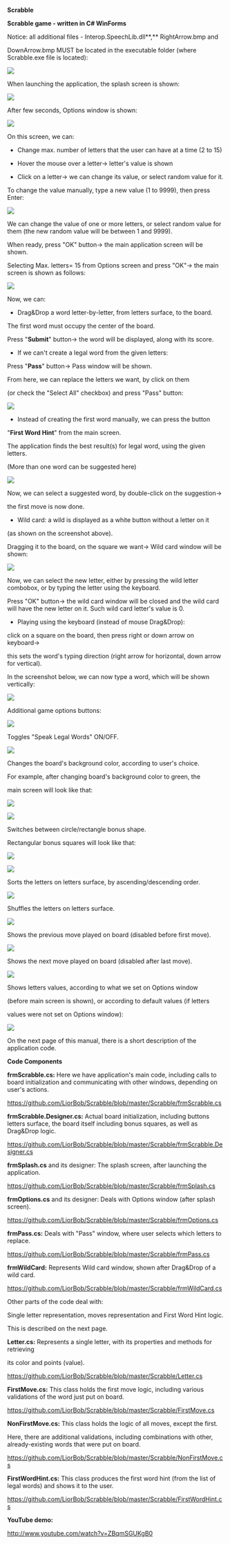 **Scrabble**

**Scrabble game - written in C\# WinForms**

Notice: all additional files - Interop.SpeechLib.dll**,** RightArrow.bmp and

DownArrow.bmp MUST be located in the executable folder (where Scrabble.exe file
is located):

![](media/534de1d695f73603956c00966ea3c89b.png)

When launching the application, the splash screen is shown:

![](media/9c7f86064ba7f1135bde83f0d8f8e931.png)

After few seconds, Options window is shown:

![](media/1d14b5074214042f5f2d2a33171add2e.png)

On this screen, we can:

-   Change max. number of letters that the user can have at a time (2 to 15)

-   Hover the mouse over a letter-\> letter's value is shown

-   Click on a letter-\> we can change its value, or select random value for it.

To change the value manually, type a new value (1 to 9999), then press Enter:

![](media/43cef6a75ddafa15f7a228f01eafc03d.png)

We can change the value of one or more letters, or select random value for them
(the new random value will be between 1 and 9999).

When ready, press "OK" button-\> the main application screen will be shown.

Selecting Max. letters= 15 from Options screen and press "OK"-\> the main screen
is shown as follows:

![](media/a7b7fc5b4566b68753f18c7e7081e610.png)

Now, we can:

-   Drag&Drop a word letter-by-letter, from letters surface, to the board.

The first word must occupy the center of the board.

Press "**Submit**" button-\> the word will be displayed, along with its score.

-   If we can't create a legal word from the given letters:

Press "**Pass**" button-\> Pass window will be shown.

From here, we can replace the letters we want, by click on them

(or check the "Select All" checkbox) and press "Pass" button:

![](media/c36d3adf89f93f6fe239063286d31b31.png)

-   Instead of creating the first word manually, we can press the button

"**First Word Hint**" from the main screen.

The application finds the best result(s) for legal word, using the given
letters.

(More than one word can be suggested here)

![](media/bf16384eff140ceffeabb22c2e217d11.png)

Now, we can select a suggested word, by double-click on the suggestion-\>

the first move is now done.

-   Wild card: a wild is displayed as a white button without a letter on it

(as shown on the screenshot above).

Dragging it to the board, on the square we want-\> Wild card window will be
shown:

![](media/958e5ac2b756a12390a9134c562d63e9.png)

Now, we can select the new letter, either by pressing the wild letter combobox,
or by typing the letter using the keyboard.

Press "OK" button-\> the wild card window will be closed and the wild card will
have the new letter on it. Such wild card letter's value is 0.

-   Playing using the keyboard (instead of mouse Drag&Drop):

click on a square on the board, then press right or down arrow on keyboard-\>

this sets the word's typing direction (right arrow for horizontal, down arrow
for vertical).

In the screenshot below, we can now type a word, which will be shown vertically:

![](media/7a778cc11897589948f5330da7c9642a.png)

Additional game options buttons:

![](media/3d7b003d6741fce9dbaaf69e9150dc40.png)

Toggles "Speak Legal Words" ON/OFF.

![](media/c2ca204ecd0f98408c5fe5b9a75d5800.png)

Changes the board's background color, according to user's choice.

For example, after changing board's background color to green, the

main screen will look like that:

![](media/b33a402e75f9d19aebfd217cc8bcb4f6.png)

![](media/f6ed56ad8aca59a6d6baba3b02e3da71.png)

Switches between circle/rectangle bonus shape.

Rectangular bonus squares will look like that:

![](media/89c4e2042d60748fb53861e088d18a58.png)

![](media/ffc8b766d1ab93f2fc8d3e10d8419546.png)

Sorts the letters on letters surface, by ascending/descending order.

![](media/0b603d46502c15b6affde8edc10c47e2.png)

Shuffles the letters on letters surface.

![](media/3da1e72836ce22fa3779899859419102.png)

Shows the previous move played on board (disabled before first move).

![](media/dd012055d6baeee0cdcd1d5832431eab.png)

Shows the next move played on board (disabled after last move).

![](media/b027577f9eefefe460ae659cabc51b31.png)

Shows letters values, according to what we set on Options window

(before main screen is shown), or according to default values (if letters

values were not set on Options window):

![](media/8b84c7a7506304a4064f3c028251d303.png)

On the next page of this manual, there is a short description of the application
code.

**Code Components**

**frmScrabble.cs:** Here we have application's main code, including calls to
board initialization and communicating with other windows, depending on user's
actions.

<https://github.com/LiorBob/Scrabble/blob/master/Scrabble/frmScrabble.cs>

**frmScrabble.Designer.cs:** Actual board initialization, including buttons
letters surface, the board itself including bonus squares, as well as Drag&Drop
logic.

<https://github.com/LiorBob/Scrabble/blob/master/Scrabble/frmScrabble.Designer.cs>

**frmSplash.cs** and its designer: The splash screen, after launching the
application.

<https://github.com/LiorBob/Scrabble/blob/master/Scrabble/frmSplash.cs>

**frmOptions.cs** and its designer: Deals with Options window (after splash
screen).

<https://github.com/LiorBob/Scrabble/blob/master/Scrabble/frmOptions.cs>

**frmPass.cs:** Deals with "Pass" window, where user selects which letters to
replace.

<https://github.com/LiorBob/Scrabble/blob/master/Scrabble/frmPass.cs>

**frmWildCard:** Represents Wild card window, shown after Drag&Drop of a wild
card.

<https://github.com/LiorBob/Scrabble/blob/master/Scrabble/frmWildCard.cs>

Other parts of the code deal with:

Single letter representation, moves representation and First Word Hint logic.

This is described on the next page.

**Letter.cs:** Represents a single letter, with its properties and methods for
retrieving

its color and points (value).

<https://github.com/LiorBob/Scrabble/blob/master/Scrabble/Letter.cs>

**FirstMove.cs:** This class holds the first move logic, including various
validations of the word just put on board.

<https://github.com/LiorBob/Scrabble/blob/master/Scrabble/FirstMove.cs>

**NonFirstMove.cs:** This class holds the logic of all moves, except the first.

Here, there are additional validations, including combinations with other,
already-existing words that were put on board.

<https://github.com/LiorBob/Scrabble/blob/master/Scrabble/NonFirstMove.cs>

**FirstWordHint.cs:** This class produces the first word hint (from the list of
legal words) and shows it to the user.

<https://github.com/LiorBob/Scrabble/blob/master/Scrabble/FirstWordHint.cs>

**YouTube demo:**

<http://www.youtube.com/watch?v=ZBqmSGUKgB0>

